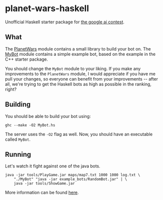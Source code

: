 planet-wars-haskell
===================

Unofficial Haskell starter package for
[the google ai contest](http://ai-contest.com).

What
----

The [PlanetWars](http://github.com/jaspervdj/planet-wars-haskell/blob/master/PlanetWars.hs)
module contains a small library to build your bot on. The
[MyBot](http://github.com/jaspervdj/planet-wars-haskell/blob/master/MyBot.hs)
module contains a simple example bot, based on the example in the C++ starter
package.

You should change the `MyBot` module to your liking. If you make any
improvements to the `PlanetWars` module, I would appreciate if you have me pull
your changes, so everyone can benefit from your improvements -- after all, we're
trying to get the Haskell bots as high as possible in the ranking, right?

Building
--------

You should be able to build your bot using:

    ghc --make -O2 MyBot.hs

The server uses the `-O2` flag as well. Now, you should have an executable
called `MyBot`.

Running
-------

Let's watch it fight against one of the java bots.

    java -jar tools/PlayGame.jar maps/map7.txt 1000 1000 log.txt \
        "./MyBot" "java -jar example_bots/RandomBot.jar" | \
        java -jar tools/ShowGame.jar

More information can be found [here](http://ai-contest.com/using_the_tools.php).
